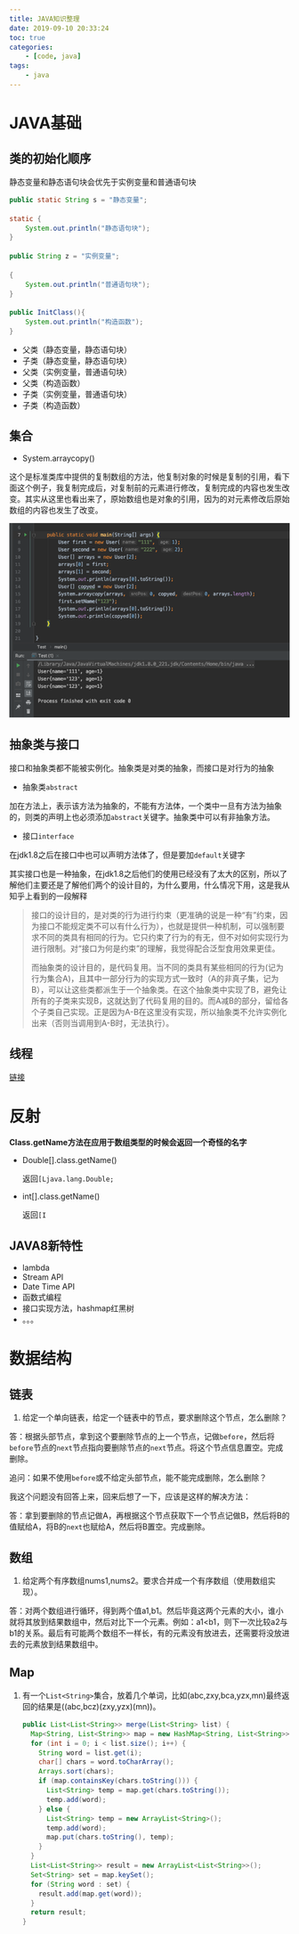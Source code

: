 ```yaml
---
title: JAVA知识整理
date: 2019-09-10 20:33:24
toc: true
categories: 
	- [code, java]
tags: 
	- java
---
```


# JAVA基础

## 类的初始化顺序

静态变量和静态语句块会优先于实例变量和普通语句块

```java
public static String s = "静态变量";

static {
    System.out.println("静态语句块");
}

public String z = "实例变量";

{
    System.out.println("普通语句块");
}

public InitClass(){
    System.out.println("构造函数");
}
```

- 父类（静态变量，静态语句块）
- 子类（静态变量，静态语句块）
- 父类（实例变量，普通语句块）
- 父类（构造函数）
- 子类（实例变量，普通语句块）
- 子类（构造函数）

<!--more-->

## 集合

- System.arraycopy()

这个是标准类库中提供的复制数组的方法，他复制对象的时候是复制的引用，看下面这个例子，我复制完成后，对复制前的元素进行修改，复制完成的内容也发生改变。其实从这里也看出来了，原始数组也是对象的引用，因为的对元素修改后原始数组的内容也发生了改变。

![](https://raw.githubusercontent.com/liunaijie/images/master/20190912135459.png)

## 抽象类与接口

接口和抽象类都不能被实例化。抽象类是对类的抽象，而接口是对行为的抽象

- 抽象类`abstract`

加在方法上，表示该方法为抽象的，不能有方法体，一个类中一旦有方法为抽象的，则类的声明上也必须添加`abstract`关键字。抽象类中可以有非抽象方法。

- 接口`interface`

在jdk1.8之后在接口中也可以声明方法体了，但是要加`default`关键字

其实接口也是一种抽象，在jdk1.8之后他们的使用已经没有了太大的区别，所以了解他们主要还是了解他们两个的设计目的，为什么要用，什么情况下用，这是我从知乎上看到的一段解释

> 接口的设计目的，是对类的行为进行约束（更准确的说是一种“有”约束，因为接口不能规定类不可以有什么行为），也就是提供一种机制，可以强制要求不同的类具有相同的行为。它只约束了行为的有无，但不对如何实现行为进行限制。对“接口为何是约束”的理解，我觉得配合泛型食用效果更佳。
>
> 而抽象类的设计目的，是代码复用。当不同的类具有某些相同的行为(记为行为集合A)，且其中一部分行为的实现方式一致时（A的非真子集，记为B），可以让这些类都派生于一个抽象类。在这个抽象类中实现了B，避免让所有的子类来实现B，这就达到了代码复用的目的。而A减B的部分，留给各个子类自己实现。正是因为A-B在这里没有实现，所以抽象类不允许实例化出来（否则当调用到A-B时，无法执行）。

## 线程

[链接](https://www.baidu.com)

# 反射

**Class.getName方法在应用于数组类型的时候会返回一个奇怪的名字**

- Double[].class.getName()

  返回`[Ljava.lang.Double;`

- int[].class.getName()

  返回`[I`

## JAVA8新特性

- lambda
- Stream API
- Date Time API 
- 函数式编程
- 接口实现方法，hashmap红黑树
- 。。。

# 数据结构

## 链表

1. 给定一个单向链表，给定一个链表中的节点，要求删除这个节点，怎么删除？

答：根据头部节点，拿到这个要删除节点的上一个节点，记做`before`，然后将`before`节点的`next`节点指向要删除节点的`next`节点。将这个节点信息置空。完成删除。 

追问：如果不使用`before`或不给定头部节点，能不能完成删除，怎么删除？

我这个问题没有回答上来，回来后想了一下，应该是这样的解决方法：

答：拿到要删除的节点记做A，再根据这个节点获取下一个节点记做B，然后将B的值赋给A，将B的`next`也赋给A，然后将B置空。完成删除。

## 数组

1. 给定两个有序数组nums1,nums2。要求合并成一个有序数组（使用数组实现）。

答：对两个数组进行循环，得到两个值a1,b1。然后毕竟这两个元素的大小，谁小就将其放到结果数组中，然后对比下一个元素。例如：a1<b1，则下一次比较a2与b1的关系。最后有可能两个数组不一样长，有的元素没有放进去，还需要将没放进去的元素放到结果数组中。

## Map

1. 有一个`List<String>`集合，放着几个单词，比如(abc,zxy,bca,yzx,mn)最终返回的结果是((abc,bcz)(zxy,yzx)(mn))。

    ```java
    public List<List<String>> merge(List<String> list) {
      Map<String, List<String>> map = new HashMap<String, List<String>>();
      for (int i = 0; i < list.size(); i++) {
        String word = list.get(i);
        char[] chars = word.toCharArray();
        Arrays.sort(chars);
        if (map.containsKey(chars.toString())) {
          List<String> temp = map.get(chars.toString());
          temp.add(word);
        } else {
          List<String> temp = new ArrayList<String>();
          temp.add(word);
          map.put(chars.toString(), temp);
        }
      }
      List<List<String>> result = new ArrayList<List<String>>();
      Set<String> set = map.keySet();
      for (String word : set) {
        result.add(map.get(word));
      }
      return result;
    }
    ```

    
